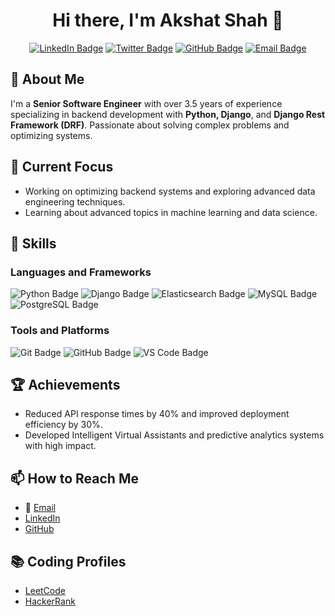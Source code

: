 <!-- Banner -->
<!-- B<p align="center">
  <img src="https://github.com/your-username/your-repo/blob/main/banner.png" alt="Banner" width="100%">
</p>

<!-- Profile Picture -->
<!-- B<p align="center">
  <img src="https://avatars.githubusercontent.com/u/akshatshah" alt="Profile Picture" width="150" height="150" style="border-radius: 50%;">
</p> -->

<h1 align="center">Hi there, I'm Akshat Shah 👋</h1>

<!-- Badges -->
<p align="center">
  <a href="https://linkedin.com/in/akshat-shah-087518186"><img src="https://img.shields.io/badge/LinkedIn-Connect-blue?style=flat&logo=linkedin&logoColor=white" alt="LinkedIn Badge"></a>
  <a href="https://x.com/A_X_A_T"><img src="https://img.shields.io/badge/Twitter-Follow-blue?style=flat&logo=twitter&logoColor=white" alt="Twitter Badge"></a>
  <a href="https://github.com/akki5899"><img src="https://img.shields.io/badge/GitHub-Follow-black?style=flat&logo=github&logoColor=white" alt="GitHub Badge"></a>
  <a href="mailto:akshat199shah@gmail.com"><img src="https://img.shields.io/badge/Email-Contact-red?style=flat&logo=gmail&logoColor=white" alt="Email Badge"></a>
</p>

## 🚀 About Me

I'm a **Senior Software Engineer** with over 3.5 years of experience specializing in backend development with **Python, Django**, and **Django Rest Framework (DRF)**. Passionate about solving complex problems and optimizing systems.

## 💼 Current Focus

- Working on optimizing backend systems and exploring advanced data engineering techniques.
- Learning about advanced topics in machine learning and data science.

## 🌟 Skills

### Languages and Frameworks

<p>
  <img src="https://img.shields.io/badge/Python-Programming-yellow?style=flat&logo=python&logoColor=white" alt="Python Badge">
  <img src="https://img.shields.io/badge/Django-Framework-green?style=flat&logo=django&logoColor=white" alt="Django Badge">
  <img src="https://img.shields.io/badge/Elasticsearch-Search-blue?style=flat&logo=elasticsearch&logoColor=white" alt="Elasticsearch Badge">
  <img src="https://img.shields.io/badge/MySQL-Database-blue?style=flat&logo=mysql&logoColor=white" alt="MySQL Badge">
  <img src="https://img.shields.io/badge/PostgreSQL-Database-blue?style=flat&logo=postgresql&logoColor=white" alt="PostgreSQL Badge">
</p>

### Tools and Platforms

<p>
  <img src="https://img.shields.io/badge/Git-Tool-orange?style=flat&logo=git&logoColor=white" alt="Git Badge">
  <img src="https://img.shields.io/badge/GitHub-Tool-black?style=flat&logo=github&logoColor=white" alt="GitHub Badge">
  <img src="https://img.shields.io/badge/VS_Code-Editor-blue?style=flat&logo=visual-studio-code&logoColor=white" alt="VS Code Badge">
</p>

## 🏆 Achievements

- Reduced API response times by 40% and improved deployment efficiency by 30%.
- Developed Intelligent Virtual Assistants and predictive analytics systems with high impact.

## 📫 How to Reach Me

- 📧 [Email](mailto:akshat199shah@gmail.com)
-  [LinkedIn](https://linkedin.com/in/akshatshah)
- [GitHub](https://github.com/akshatshah)

## 📚 Coding Profiles

- [LeetCode](https://leetcode.com/akshatshah)
- [HackerRank](https://www.hackerrank.com/profile/akshat199shah)
<!-- 
## 📈 GitHub Stats

<p align="center">
  <img src="https://github-readme-stats.vercel.app/api?username=akshatshah&show_icons=true&hide_title=true&hide=prs&count_private=true&include_all_commits=true&hide=issues&hide_border=true&theme=radical" alt="GitHub Stats">
</p>

## 🏅 Popular Repository

- [Your Notable Repository](https://github.com/akshatshah/repository-name) (Replace with your popular repository) -->
